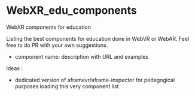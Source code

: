# WebXR_edu_components
WebXR components for education

Listing the best components for education done in WebVR or WebAR. Feel free to do PR with your own suggestions.

- component name: description with URL and examples

Ideas :
- dedicated version of aframevr/aframe-inspector for pedagogical purposes loading this very component list
